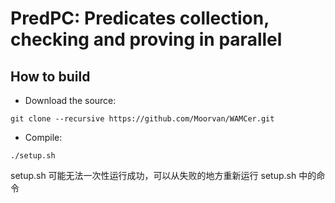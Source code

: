 [//]: # (# Word-level Abstraction-based Model Checker &#40;WAMCer&#41;)

# PredPC: Predicates collection, checking and proving in parallel

## How to build

- Download the source:
```shell
git clone --recursive https://github.com/Moorvan/WAMCer.git
```
- Compile:
```shell
./setup.sh
```
setup.sh 可能无法一次性运行成功，可以从失败的地方重新运行 setup.sh 中的命令